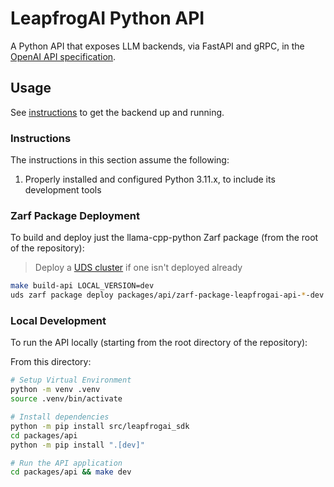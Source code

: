 # LeapfrogAI Python API

A Python API that exposes LLM backends, via FastAPI and gRPC, in the [OpenAI API specification](https://platform.openai.com/docs/api-reference).

## Usage

See [instructions](#instructions) to get the backend up and running.

### Instructions

The instructions in this section assume the following:

1. Properly installed and configured Python 3.11.x, to include its development tools

### Zarf Package Deployment

To build and deploy just the llama-cpp-python Zarf package (from the root of the repository):

> Deploy a [UDS cluster](/README.md#uds) if one isn't deployed already

```bash
make build-api LOCAL_VERSION=dev
uds zarf package deploy packages/api/zarf-package-leapfrogai-api-*-dev.tar.zst --confirm
```

### Local Development

To run the API locally (starting from the root directory of the repository):

From this directory:

```bash
# Setup Virtual Environment
python -m venv .venv
source .venv/bin/activate
```

```bash
# Install dependencies
python -m pip install src/leapfrogai_sdk
cd packages/api
python -m pip install ".[dev]"
```

```bash
# Run the API application
cd packages/api && make dev
```
